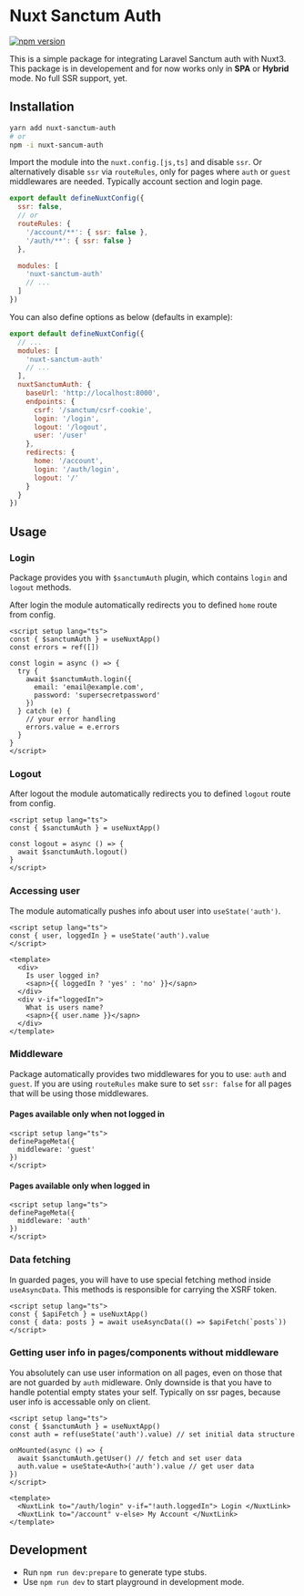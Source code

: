# Nuxt Sanctum Auth

[![npm version](https://badge.fury.io/js/nuxt-sanctum-auth.svg)](https://badge.fury.io/js/nuxt-sanctum-auth)

This is a simple package for integrating Laravel Sanctum auth with Nuxt3.
This package is in developement and for now works only in **SPA** or **Hybrid** mode. No full SSR support, yet.

## Installation

```bash
yarn add nuxt-sanctum-auth
# or
npm -i nuxt-sancum-auth
```

Import the module into the `nuxt.config.[js,ts]` and disable `ssr`.
Or alternatively disable `ssr` via `routeRules`, only for pages where `auth` or `guest` middlewares are needed. Typically account section and login page.

```js
export default defineNuxtConfig({
  ssr: false,
  // or
  routeRules: {
    '/account/**': { ssr: false },
    '/auth/**': { ssr: false }
  },

  modules: [
    'nuxt-sanctum-auth'
    // ...
  ]
})
```

You can also define options as below (defaults in example):

```js
export default defineNuxtConfig({
  // ...
  modules: [
    'nuxt-sanctum-auth'
    // ...
  ],
  nuxtSanctumAuth: {
    baseUrl: 'http://localhost:8000',
    endpoints: {
      csrf: '/sanctum/csrf-cookie',
      login: '/login',
      logout: '/logout',
      user: '/user'
    },
    redirects: {
      home: '/account',
      login: '/auth/login',
      logout: '/'
    }
  }
})
```

## Usage

### Login

Package provides you with `$sanctumAuth` plugin, which contains `login` and `logout` methods.

After login the module automatically redirects you to defined `home` route from config.

```vue
<script setup lang="ts">
const { $sanctumAuth } = useNuxtApp()
const errors = ref([])

const login = async () => {
  try {
    await $sanctumAuth.login({
      email: 'email@example.com',
      password: 'supersecretpassword'
    })
  } catch (e) {
    // your error handling
    errors.value = e.errors
  }
}
</script>
```

### Logout

After logout the module automatically redirects you to defined `logout` route from config.

```vue
<script setup lang="ts">
const { $sanctumAuth } = useNuxtApp()

const logout = async () => {
  await $sanctumAuth.logout()
}
</script>
```

### Accessing user

The module automatically pushes info about user into `useState('auth')`.

```vue
<script setup lang="ts">
const { user, loggedIn } = useState('auth').value
</script>

<template>
  <div>
    Is user logged in?
    <sapn>{{ loggedIn ? 'yes' : 'no' }}</sapn>
  </div>
  <div v-if="loggedIn">
    What is users name?
    <sapn>{{ user.name }}</sapn>
  </div>
</template>
```

### Middleware

Package automatically provides two middlewares for you to use: `auth` and `guest`.
If you are using `routeRules` make sure to set `ssr: false` for all pages that will be using those middlewares.

#### Pages available only when not logged in

```vue
<script setup lang="ts">
definePageMeta({
  middleware: 'guest'
})
</script>
```

#### Pages available only when logged in

```vue
<script setup lang="ts">
definePageMeta({
  middleware: 'auth'
})
</script>
```

### Data fetching

In guarded pages, you will have to use special fetching method inside `useAsyncData`. This methods is responsible for carrying the XSRF token.

```vue
<script setup lang="ts">
const { $apiFetch } = useNuxtApp()
const { data: posts } = await useAsyncData(() => $apiFetch(`posts`))
</script>
```

### Getting user info in pages/components without middleware

You absolutely can use user information on all pages, even on those that are not guarded by `auth` midleware.
Only downside is that you have to handle potential empty states your self. Typically on ssr pages, because user info is accessable only on client.

```vue
<script setup lang="ts">
const { $sanctumAuth } = useNuxtApp()
const auth = ref(useState('auth').value) // set initial data structure

onMounted(async () => {
  await $sanctumAuth.getUser() // fetch and set user data
  auth.value = useState<Auth>('auth').value // get user data
})
</script>

<template>
  <NuxtLink to="/auth/login" v-if="!auth.loggedIn"> Login </NuxtLink>
  <NuxtLink to="/account" v-else> My Account </NuxtLink>
</template>
```

## Development

- Run `npm run dev:prepare` to generate type stubs.
- Use `npm run dev` to start playground in development mode.
